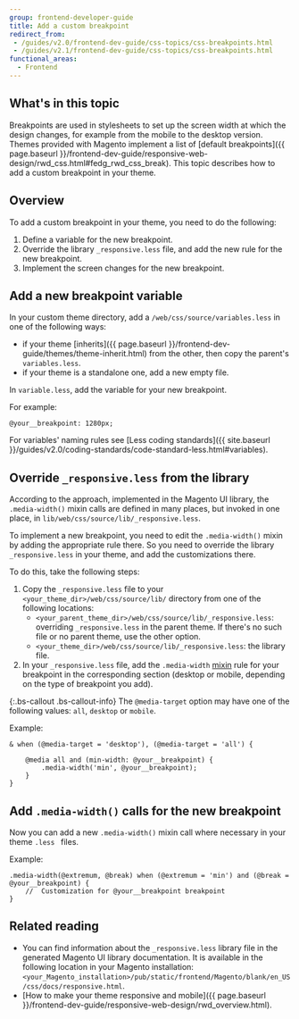 ```yaml
---
group: frontend-developer-guide
title: Add a custom breakpoint
redirect_from:
 - /guides/v2.0/frontend-dev-guide/css-topics/css-breakpoints.html
 - /guides/v2.1/frontend-dev-guide/css-topics/css-breakpoints.html
functional_areas:
  - Frontend
---
```


## What's in this topic

Breakpoints are used in stylesheets to set up the screen width at which the design changes, for example from the mobile to the desktop version. Themes provided with Magento implement a list of [default breakpoints]({{ page.baseurl }}/frontend-dev-guide/responsive-web-design/rwd_css.html#fedg_rwd_css_break). This topic describes how to add a custom breakpoint in your theme. 

## Overview

To add a custom breakpoint in your theme, you need to do the following:

1. Define a variable for the new breakpoint.
2. Override the library `_responsive.less` file, and add the new rule for the new breakpoint. 
3. Implement the screen changes for the new breakpoint.

## Add a new breakpoint variable

In your custom theme directory, add a `/web/css/source/variables.less` in one of the following ways:

- if your theme [inherits]({{ page.baseurl }}/frontend-dev-guide/themes/theme-inherit.html) from the other, then copy the parent's `variables.less`.
- if your theme is a standalone one, add a new empty file.

In `variable.less`, add the variable for your new breakpoint.

For example:

```less
@your__breakpoint: 1280px;
```

For variables' naming rules see [Less coding standards]({{ site.baseurl }}/guides/v2.0/coding-standards/code-standard-less.html#variables).

## Override `_responsive.less` from the library

According to the approach, implemented in the Magento UI library, the `.media-width()` mixin calls are defined in many places, but invoked in one place, in `lib/web/css/source/lib/_responsive.less`. 

To implement a new breakpoint, you need to edit the `.media-width()` mixin by adding the appropriate rule there. So you need to override the library `_responsive.less` in your theme, and add the customizations there. 

To do this, take the following steps:

1. Copy the `_responsive.less` file to your `<your_theme_dir>/web/css/source/lib/` directory from one of the following locations:
	- `<your_parent_theme_dir>/web/css/source/lib/_responsive.less`: overriding `_responsive.less` in the parent theme. If there's no such file or no parent theme, use the other option. 
	- `<your_theme_dir>/web/css/source/lib/_responsive.less`: the library file.
2. In your `_responsive.less` file, add the `.media-width` [mixin](https://glossary.magento.com/mixin) rule for your breakpoint in the corresponding section (desktop or mobile, depending on the type of breakpoint you add). 

{:.bs-callout .bs-callout-info}
The `@media-target` option may have one of the following values: `all`, `desktop` or `mobile`.  

Example:
```less
& when (@media-target = 'desktop'), (@media-target = 'all') {

    @media all and (min-width: @your__breakpoint) {
        .media-width('min', @your__breakpoint);
    }
}
```

## Add `.media-width()` calls for the new breakpoint

Now you can add a new `.media-width()` mixin call where necessary in your theme `.less ` files.

Example:
```less
.media-width(@extremum, @break) when (@extremum = 'min') and (@break = @your__breakpoint) {
    //  Customization for @your__breakpoint breakpoint
}
```

## Related reading

- You can find information about the `_responsive.less` library file in the generated Magento UI library documentation. It is available in the following location in your Magento installation: `<your_Magento_installation>/pub/static/frontend/Magento/blank/en_US/css/docs/responsive.html`.
- [How to make your theme responsive and mobile]({{ page.baseurl }}/frontend-dev-guide/responsive-web-design/rwd_overview.html).
